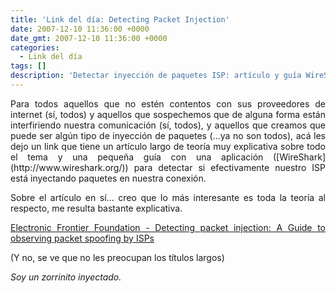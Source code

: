 ```yaml
---
title: 'Link del día: Detecting Packet Injection'
date: 2007-12-10 11:36:00 +0000
date_gmt: 2007-12-10 11:36:00 +0000
categories:
  - Link del día
tags: []
description: 'Detectar inyección de paquetes ISP: artículo y guía WireShark.'
---
```


<div align="justify">Para todos aquellos que no estén contentos con sus proveedores de internet (sí, todos) y aquellos que sospechemos que de alguna forma están interfiriendo nuestra comunicación (sí, todos), y aquellos que creamos que puede ser algún tipo de inyección de paquetes (...ya no son todos), acá les dejo un link que tiene un artículo largo de teoría muy explicativa sobre todo el tema y una pequeña guía con una aplicación ([WireShark](http://www.wireshark.org/)) para detectar si efectivamente nuestro ISP está inyectando paquetes en nuestra conexión.

Sobre el artículo en sí... creo que lo más interesante es toda la teoría al respecto, me resulta bastante explicativa.

[Electronic Frontier Foundation - Detecting packet injection: A Guide to observing packet spoofing by ISPs](http://www.eff.org/wp/detecting-packet-injection)

(Y no, se ve que no les preocupan los títulos largos)

_Soy un zorrinito inyectado._
